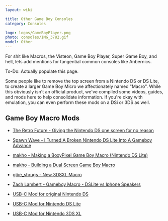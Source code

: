 ```yaml
---
layout: wiki

title: Other Game Boy Consoles
category: Consoles

logo: logos/GameBoyPlayer.png
photo: consoles/IMG_3782.gif
model: Other
---
```

For shit like Macros, the Visteon, Game Boy Player, Super Game Boy, and hell, lets add mentions for tangential common consoles like Anbernics. 

To-Do: Actually populate this page. 

Some people like to remove the top screen from a Nintendo DS or DS Lite, to create a larger Game Boy Micro we affectionately named "Macro". While this obviously isn't an official product, we've compiled some videos, guides, and mods here to help consolidate information. If you're okay with emulation, you can even perform these mods on a DSi or 3DS as well.

## **Game Boy Macro Mods**

* [The Retro Future - Giving the Nintendo DS one screen for no reason](https://www.youtube.com/watch?v=_xaj4wa4l54)
* [Spawn Wave - I Turned A Broken Nintendo DS Lite Into A Gameboy Advance](https://www.youtube.com/watch?v=Yf9IpYw-Qfs)
* [makho - Making a BoxyPixel Game Boy Macro (Nintendo DS Lite)](https://www.youtube.com/watch?v=AMseRlitHWk)
* [makho - Building a Dual Screen Game Boy Macro](https://www.youtube.com/watch?v=sb7xcf8dwS8)
* [gibe_shrugs - New 3DSXL Macro](https://www.instagram.com/p/CCCfGnFni2S/)
* [Zach Lambert - Gameboy Macro - DSLite vs Iphone Speakers](https://www.youtube.com/watch?v=9kU4NlDxYss)

* [USB-C Mod for original Nintendo DS](https://github.com/rorosaurus/gba-sp-usb-c/)
* [USB-C Mod for Nintendo DS Lite](https://github.com/rorosaurus/nds-lite-usb-c/)
* [USB-C Mod for Nintendo 3DS XL](https://github.com/rorosaurus/3ds-xl-usb-c/)
